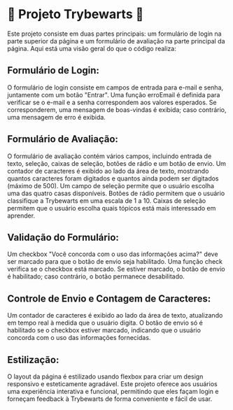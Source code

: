 # :construction: Projeto Trybewarts :construction:
Este projeto consiste em duas partes principais: um formulário de login na parte superior da página e um formulário de avaliação na parte principal da página. Aqui está uma visão geral do que o código realiza:

## Formulário de Login:

O formulário de login consiste em campos de entrada para e-mail e senha, juntamente com um botão "Entrar".
Uma função erroEmail é definida para verificar se o e-mail e a senha correspondem aos valores esperados. Se corresponderem, uma mensagem de boas-vindas é exibida; caso contrário, uma mensagem de erro é exibida.
## Formulário de Avaliação:

O formulário de avaliação contém vários campos, incluindo entrada de texto, seleção, caixas de seleção, botões de rádio e um botão de envio.
Um contador de caracteres é exibido ao lado da área de texto, mostrando quantos caracteres foram digitados e quantos ainda podem ser digitados (máximo de 500).
Um campo de seleção permite que o usuário escolha uma das quatro casas disponíveis.
Botões de rádio permitem que o usuário classifique a Trybewarts em uma escala de 1 a 10.
Caixas de seleção permitem que o usuário escolha quais tópicos está mais interessado em aprender.
## Validação do Formulário:

Um checkbox "Você concorda com o uso das informações acima?" deve ser marcado para que o botão de envio seja habilitado.
Uma função check verifica se o checkbox está marcado. Se estiver marcado, o botão de envio é habilitado; caso contrário, o botão permanece desabilitado.
## Controle de Envio e Contagem de Caracteres:

Um contador de caracteres é exibido ao lado da área de texto, atualizando em tempo real à medida que o usuário digita.
O botão de envio só é habilitado se o checkbox estiver marcado, indicando que o usuário concorda com o uso das informações fornecidas.
## Estilização:

O layout da página é estilizado usando flexbox para criar um design responsivo e esteticamente agradável.
Este projeto oferece aos usuários uma experiência interativa e funcional, permitindo que eles façam login e forneçam feedback à Trybewarts de forma conveniente e fácil de usar.